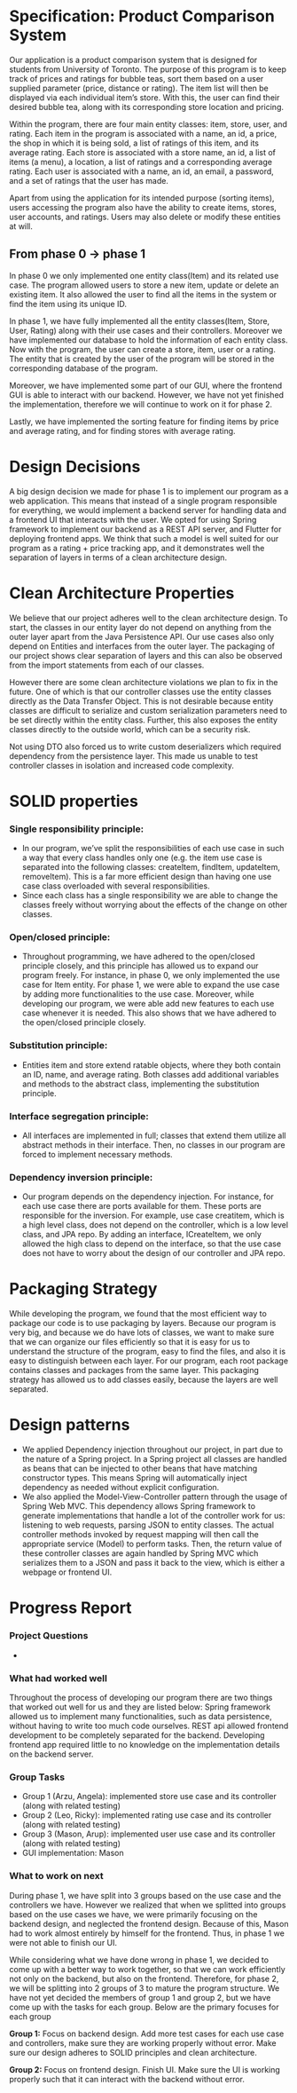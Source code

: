 # Specification: Product Comparison System

Our application is a product comparison system that is designed for students from University of Toronto. The purpose of this program is to keep track of prices and ratings for bubble teas, sort them based on a user supplied parameter (price, distance or rating). The item list will then be displayed via each individual item’s store. With this, the user can find their desired bubble tea, along with its corresponding store location and pricing.

Within the program, there are four main entity classes:  item, store, user, and rating. Each item in the program is associated with a name, an id, a price, the shop in which it is being sold,  a list of ratings of this item, and its average rating.  Each store is associated with a store name, an id, a list of items (a menu), a location, a list of ratings and a corresponding average rating. Each user is associated with a name, an id, an email, a password, and a set of ratings that the user has made.

Apart from using the application for its intended purpose (sorting items), users accessing the program also have the ability to create items, stores, user accounts, and ratings. Users may also delete or modify these entities at will.

## From phase 0 -> phase 1

In phase 0 we only implemented one entity class(Item) and its related use case.  The program allowed users to store a new item, update or delete an existing item. It also allowed the user to find all the items in the system or find the item using its unique ID. 

In phase 1, we have fully implemented all the entity classes(Item, Store, User, Rating) along with their use cases and their controllers. Moreover we have implemented our database to hold the information of each entity class. Now with the program, the user can create a store, item, user or a rating. The entity that is created by the user of the program will be stored in the corresponding database of the program.  

Moreover, we have implemented some part of our GUI, where the frontend GUI is able to interact with our backend. However, we have not yet finished the implementation, therefore we will continue to work on it for phase 2. 

Lastly, we have implemented the sorting feature for finding items by price and average rating, and for finding stores with average rating. 

# Design Decisions
A big design decision we made for phase 1 is to implement our program as a web application. This means that instead of a single program responsible for everything, we would implement a backend server for handling data and a frontend UI that interacts with the user. We opted for using Spring framework to implement our backend as a REST API server, and Flutter for deploying frontend apps. We think that such a model is well suited for our program as a rating + price tracking app, and it demonstrates well the separation of layers in terms of a clean architecture design.

# Clean Architecture Properties
We believe that our project adheres well to the clean architecture design. To start, the classes in our entity layer do not depend on anything from the outer layer apart from the Java Persistence API. Our use cases also only depend on Entities and interfaces from the outer layer. The packaging of our project shows clear separation of layers and this can also be observed from the import statements from each of our classes.

However there are some clean architecture violations we plan to fix in the future. One of which is that our controller classes use the entity classes directly as the Data Transfer Object. This is not desirable because entity classes are difficult to serialize and custom serialization parameters need to be set directly within the entity class. Further, this also exposes the entity classes directly to the outside world, which can be a security risk. 

Not using DTO also forced us to write custom deserializers which required dependency from the persistence layer. This made us unable to test controller classes in isolation and increased code complexity.

# SOLID properties
### Single responsibility principle: 
- In our program, we’ve split the responsibilities of each use case in such a way that every class handles only one (e.g. the item use case is separated into the following classes: createItem, findItem, updateItem, removeItem). This is a far more efficient design than having one use case class overloaded with several responsibilities.
- Since each class has a single responsibility we are able to change the classes freely without worrying about the effects of the change on other classes. 

### Open/closed principle:
- Throughout programming, we have adhered to the open/closed principle closely, and this principle has allowed us to expand our program freely. For instance, in phase 0, we only implemented the use case for Item entity. For phase 1, we were able to expand the use case by adding  more functionalities to the use case.  Moreover, while developing our program, we were able add new features to each use case whenever it is needed. This also shows that we have adhered to the open/closed principle closely. 

### Substitution principle:
- Entities item and store extend ratable objects, where they both contain an ID, name, and average rating. Both classes add additional variables and methods to the abstract class, implementing the substitution principle. 

### Interface segregation principle: 
- All interfaces are implemented in full; classes that extend them utilize all abstract methods in their interface. Then, no classes in our program are forced to implement necessary methods.

### Dependency inversion principle:
- Our program depends on the dependency injection.  For instance, for each use case there are ports available for them. These ports are responsible for the inversion. For example, use case creatitem, which is a high level class, does not depend on the controller, which is a  low level class, and JPA repo. By adding an interface, ICreateItem, we only allowed the high class to depend on the interface, so that the use case does not have to worry about the design of our controller and JPA repo. 

# Packaging Strategy
While developing the program, we found that the most efficient way to package our code is to use packaging by layers. Because our program is very big, and because we do have lots of classes, we want to make sure that we can organize our files efficiently so that it is easy for us to understand the structure of the program, easy to find the files, and also it is easy to distinguish between each layer. For our program, each root package contains classes and packages from the same layer. This packaging strategy has allowed us to add classes easily, because the layers are well separated.

# Design patterns
- We applied Dependency injection throughout our project, in part due to the nature of a Spring project. In a Spring project all classes are handled as beans that can be injected to other beans that have matching constructor types. This means Spring will automatically inject dependency as needed without explicit configuration.
- We also applied the Model-View-Controller pattern through the usage of Spring Web MVC. This dependency allows Spring framework to generate implementations that handle a lot of the controller work for us: listening to web requests, parsing JSON to entity classes. The actual controller methods invoked by request mapping will then call the appropriate service (Model) to perform tasks. Then, the return value of these controller classes are again handled by Spring MVC which serializes them to a JSON and pass it back to the view, which is either a webpage or frontend UI.  

# Progress Report
### Project Questions
- 

### What had worked well
Throughout the process of developing our program there are two things that worked out well for us and they are listed below: 
Spring framework allowed us to implement many functionalities, such as data persistence, without having to write too much code ourselves.
REST api allowed frontend development to be completely separated for the backend. Developing frontend app required little to no knowledge on the implementation details on the backend server.

### Group Tasks
- Group 1 (Arzu, Angela): implemented store use case and its controller (along with related testing)
- Group 2 (Leo, Ricky): implemented rating  use case and its controller (along with related testing)
- Group 3 (Mason, Arup):  implemented user use case and its controller (along with related testing)
- GUI implementation: Mason

### What to work on next
During phase 1, we have split into 3 groups based on the use case and the controllers we have. However we realized that when we splitted into groups based on the use cases we have, we were primarily focusing on the backend design, and neglected the frontend design. Because of this, Mason had to work almost entirely by himself for the frontend. Thus, in phase 1 we were not able to finish our UI. 

While considering what we have done wrong in phase 1, we decided to come up with a better way to work together, so that we can work efficiently not only on the backend, but also on the frontend. Therefore, for phase 2, we will be splitting into 2 groups of 3 to mature the program structure. We have not yet decided the members of group 1 and group 2, but we have come up with the tasks for each group. Below are the primary focuses for each group

**Group 1:**
Focus on backend design.
Add more test cases for each use case and controllers, make sure they are working properly without error. 
Make sure our design adheres to SOLID principles and clean architecture. 

**Group 2:**
Focus on frontend design.
Finish UI.
Make sure the UI is working properly such that it can interact with the backend without error.  

